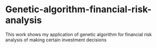 # Genetic-algorithm-financial-risk-analysis
This work shows my application of genetic algorithm for financial risk analysis of making certain investment decisions
